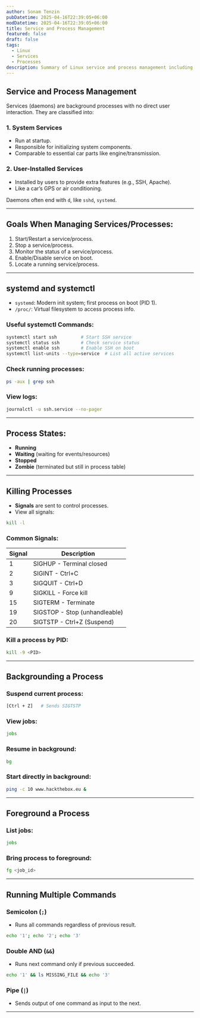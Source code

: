 ```yaml
---
author: Sonam Tenzin
pubDatetime: 2025-04-16T22:39:05+06:00
modDatetime: 2025-04-16T22:39:05+06:00
title: Service and Process Management
featured: false
draft: false
tags:
  - Linux
  - Services
  - Processes
description: Summary of Linux service and process management including systemd usage, signals, and background/foreground handling.
---
```


## Service and Process Management

Services (daemons) are background processes with no direct user interaction. They are classified into:

### 1. System Services
- Run at startup.
- Responsible for initializing system components.
- Comparable to essential car parts like engine/transmission.

### 2. User-Installed Services
- Installed by users to provide extra features (e.g., SSH, Apache).
- Like a car’s GPS or air conditioning.

Daemons often end with `d`, like `sshd`, `systemd`.

---

## Goals When Managing Services/Processes:
1. Start/Restart a service/process.
2. Stop a service/process.
3. Monitor the status of a service/process.
4. Enable/Disable service on boot.
5. Locate a running service/process.

---

## systemd and systemctl

- `systemd`: Modern init system; first process on boot (PID 1).
- `/proc/`: Virtual filesystem to access process info.

### Useful systemctl Commands:
```bash
systemctl start ssh         # Start SSH service
systemctl status ssh        # Check service status
systemctl enable ssh        # Enable SSH on boot
systemctl list-units --type=service  # List all active services
```

### Check running processes:
```bash
ps -aux | grep ssh
```

### View logs:
```bash
journalctl -u ssh.service --no-pager
```

---

## Process States:
- **Running**
- **Waiting** (waiting for events/resources)
- **Stopped**
- **Zombie** (terminated but still in process table)

---

## Killing Processes

- **Signals** are sent to control processes.
- View all signals:
```bash
kill -l
```

### Common Signals:
| Signal | Description |
|--------|-------------|
| 1 | SIGHUP - Terminal closed |
| 2 | SIGINT - Ctrl+C |
| 3 | SIGQUIT - Ctrl+D |
| 9 | SIGKILL - Force kill |
| 15 | SIGTERM - Terminate |
| 19 | SIGSTOP - Stop (unhandleable) |
| 20 | SIGTSTP - Ctrl+Z (Suspend) |

### Kill a process by PID:
```bash
kill -9 <PID>
```

---

## Backgrounding a Process

### Suspend current process:
```bash
[Ctrl + Z]   # Sends SIGTSTP
```

### View jobs:
```bash
jobs
```

### Resume in background:
```bash
bg
```

### Start directly in background:
```bash
ping -c 10 www.hackthebox.eu &
```

---

## Foreground a Process

### List jobs:
```bash
jobs
```

### Bring process to foreground:
```bash
fg <job_id>
```

---

## Running Multiple Commands

### Semicolon (`;`)
- Runs all commands regardless of previous result.
```bash
echo '1'; echo '2'; echo '3'
```

### Double AND (`&&`)
- Runs next command only if previous succeeded.
```bash
echo '1' && ls MISSING_FILE && echo '3'
```

### Pipe (`|`)
- Sends output of one command as input to the next.

---
